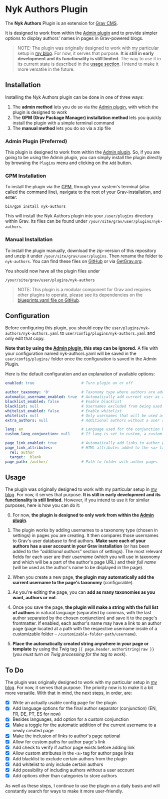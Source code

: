 # Nyk Authors Plugin

The **Nyk Authors** Plugin is an extension for [Grav CMS](http://github.com/getgrav/grav).

It is designed to work from within the [Admin plugin](http://github.com/getgrav/grav-plugin-admin) and to provide simpler options to display authors' names in pages in Grav-powered blogs.

> NOTE: The plugin was originally designed to work with my particular setup in [my blog](https://ideal-social.com). For now, it serves that purpose. **It is still in early development and its functionality is still limited.** The way to use it in its current state is described in the [usage section](#usage). I intend to make it more versatile in the future.

## Installation

Installing the Nyk Authors plugin can be done in one of three ways:
1. The **admin method** lets you do so via the [Admin plugin](http://github.com/getgrav/grav-plugin-admin), with which the plugin is designed to work
2. The **GPM (Grav Package Manager) installation method** lets you quickly install the plugin with a simple terminal command
3. The **manual method** lets you do so via a zip file

### Admin Plugin (Preferred)

This plugin is designed to work from within the [Admin plugin](http://github.com/getgrav/grav-plugin-admin). So, if you are going to be using the Admin plugin, you can simply install the plugin directly by browsing the `Plugins` menu and clicking on the `Add` button.

### GPM Installation

To install the plugin via the [GPM](http://learn.getgrav.org/advanced/grav-gpm), through your system's terminal (also called the command line), navigate to the root of your Grav-installation, and enter:

    bin/gpm install nyk-authors

This will install the Nyk Authors plugin into your `/user/plugins` directory within Grav. Its files can be found under `/your/site/grav/user/plugins/nyk-authors`.

### Manual Installation

To install the plugin manually, download the zip-version of this repository and unzip it under `/your/site/grav/user/plugins`. Then rename the folder to `nyk-authors`. You can find these files on [GitHub](https://github.com/Nykold/nyk-authors) or via [GetGrav.org](http://getgrav.org/downloads/plugins#extras).

You should now have all the plugin files under

    /your/site/grav/user/plugins/nyk-authors
	
> NOTE: This plugin is a modular component for Grav and requires other plugins to operate, please see its dependencies on the [blueprints.yaml file on GitHub](https://github.com/Nykold/nyk-authors/blob/master/blueprints.yaml).

## Configuration

Before configuring this plugin, you should copy the `user/plugins/nyk-authors/nyk-authors.yaml` to `user/config/plugins/nyk-authors.yaml` and only edit that copy.

**Note that by using the [Admin plugin](http://github.com/getgrav/grav-plugin-admin), this step can be ignored.** A file with your configuration named nyk-authors.yaml will be saved in the `user/config/plugins/` folder once the configuration is saved in the Admin Plugin.

Here is the default configuration and an explanation of available options:

```yaml
enabled: true                     # Turn plugin on or off

author_taxonomy: '0'              # Taxonomy type where authors are added
automatic_username_enabled: true  # Automatically add current user as author
blacklist_enabled: false          # Enable blacklist
blacklist: null                   # Usernames excluded from being used as authors
whitelist_enabled: false          # Enable whitelist
whitelist: null                   # Only usernames that will be used as authors
extra_authors: null               # Additional authors without a user account or display name overwrites

lang: en                          # Language used for the conjunction before the last author in string
custom_lang_conjunction: null     # If lang is set to custom, a custom conjunction

page_link_enabled: true           # Automatically add links to author pages that have already been created
page_link_attributes:             # HTML attributes added to the <a> tag of links to author pages
  rel: author
  target: _blank
page_path: /author/               # Path to folder with author pages
```

<a id="usage"></a>

## Usage

The plugin was originally designed to work with my particular setup in [my blog](https://ideal-social.com). For now, it serves that purpose. **It is still in early development and its functionality is still limited.** However, if you intend to use it for similar purposes, here is how you can do it:

0. For now, **the plugin is designed to only work from within the [Admin plugin](http://github.com/getgrav/grav-plugin-admin)**.

1. The plugin works by adding usernames to a taxonomy type (chosen in settings) in pages you are creating. It then compares those usernames to Grav's user database to find authors. **Make sure each of your authors has a user account in your Grav installation** (or has been added to the *"additional authors"* section of settings). The most relevant fields for each user are their *username* (which you will use in taxonomy and which will be a part of the author's page URL) and their *full name* (will be used as the author's name to be displayed in the page).

2. When you create a new page, **the plugin may automatically add the current username to the page's taxonomy** (configurable).

3. As you're editing the page, you can **add as many taxonomies as you want, authors or not**.

4. Once you save the page, **the plugin will make a string with the full list of authors** in natural language (separated by commas, with the last author separated by the chosen conjunction) and save it to the page's frontmatter. If enabled, each author's name may have a link to an author page (page located at a path with the respective username inside of a customizable folder – `/customizable-folder-path/username`).

5. **Place the automatically created string anywhere in your page or template** by using the Twig tag `{{ page.header.authorString|raw }}` (*you must turn on Twig processing for the tag to work*).

## To Do
The plugin was originally designed to work with my particular setup in [my blog](https://ideal-social.com). For now, it serves that purpose. The priority now is to make it a bit more versatile. With that in mind, the next steps, in order, are:

- [x] Write an actually usable config page for the plugin
- [x] Add language options for the final author separator (conjunction) (EN, FR, DE, PT, ES for now)
- [x] Besides languages, add option for a custom conjunction
- [x] Make a toggle for the automatic addition of the current username to a newly created page
- [x] Make the inclusion of links to author's page optional
- [x] Allow for custom paths for author page's link
- [x] Add check to verify if author page exists before adding link
- [x] Allow custom attributes in the `<a>` tag for author page links
- [x] Add blacklist to exclude certain authors from the plugin
- [x] Add whitelist to only include certain authors
- [x] Add possibility of including authors without a user account
- [x] Add options other than categories to store authors

As well as these steps, I continue to use the plugin on a daily basis and will constantly search for ways to make it more user-friendly.

